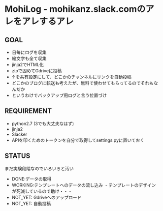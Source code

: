 # MohiLog - mohikanz.slack.comのアレをアレするアレ
## GOAL
- 日毎にログを収集
- 絵文字も全て収集
- jinja2でHTML化
- zipで固めてGdriveに投稿
- ↑を共有設定にして、どこかのチャンネルにリンクを自動投稿
- どこかのブログに転送も考えたが、無料で使わせてもらってるのでそれもなんだか
- というわけでバックアップ用ログと言う位置づけ

## REQUIREMENT
- python2.7 (3でも大丈夫なはず)
- jinja2
- Slacker
- APIを叩くためのトークンを自分で取得してsettings.pyに置いておく

## STATUS
まだ実験段階なのでいろいろと汚い

- DONE:データの取得
- WORKING:テンプレートへのデータの流し込み
  - テンプレートのデザインが死滅しているので助け・・・
- NOT_YET: Gdriveへのアップロード
- NOT_YET: 自動投稿

